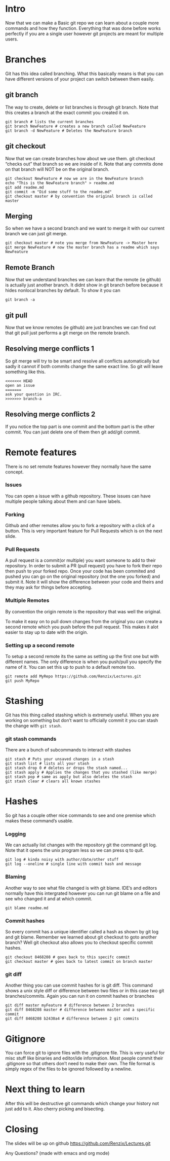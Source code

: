 

# Intro

Now that we can make a Basic git repo we can learn about a couple more commands
and how they function. Everything that was done before works perfectly if you
are a single user however git projects are meant for multiple users.


# Branches

Git has this idea called branching. What this basically means is that you can
have different versions of your project can switch between them easily.


## git branch

The way to create, delete or list branches is through git branch. Note that this
creates a branch at the exact commit you created it on.

    git branch # lists the current branches
    git branch NewFeature # creates a new branch called NewFeature
    git branch -d NewFeature # Deletes the NewFeature branch


## git checkout

Now that we can create branches how about we use them. git checkout &ldquo;checks out&rdquo;
that branch so we are inside of it. Note that any commits done on that branch
will NOT be on the original branch.

    git checkout NewFeature # now we are in the NewFeature branch
    echo "This is the NewFeature branch" > readme.md
    git add readme.md
    git commit -m "Did some stuff to the readme.md"
    git checkout master # by convention the original branch is called master


## Merging

So when we have a second branch and we want to merge it with our current branch
we can just git merge.

    git checkout master # note you merge from NewFeature -> Master here
    git merge NewFeature # now the master branch has a readme which says NewFeature


## Remote Branch

Now that we understand branches we can learn that the remote (ie github) is
actually just another branch. It didnt show in git branch before because it
hides nonlocal branches by default. To show it you can

    git branch -a


## git pull

Now that we know remotes (ie github) are just branches we can find out that git
pull just performs a git merge on the remote branch.


## Resolving merge conflicts 1

So git merge will try to be smart and resolve all conflicts automatically but
sadly it cannot if both commits change the same exact line. So git will leave
something like this.

    <<<<<<< HEAD
    open an issue
    =======
    ask your question in IRC.
    >>>>>>> branch-a


## Resolving merge conflicts 2

If you notice the top part is one commit and the bottom part is the other
commit. You can just delete one of them then git add/git commit.


# Remote features

There is no set remote features however they normally have the same concept.


### Issues

You can open a issue with a github repository. These issues can have multiple
people talking about them and can have labels.


### Forking

Github and other remotes allow you to fork a repository with a click of a
button. This is very important feature for Pull Requests which is on the next
slide.


### Pull Requests

A pull request is a commit(or multiple) you want someone to add to their
repository. In order to submit a PR (pull request) you have to fork their repo
then push to your forked repo. Once your code has been commited and pushed you
can go on the original repository (not the one you forked) and submit it. Note
it will show the difference between your code and theirs and they may ask for
things before accepting.


### Multiple Remotes

By convention the origin remote is the repository that was well the original.

To make it easy on to pull down changes from the original you can create a
second remote which you push before the pull request. This makes it alot easier
to stay up to date with the origin.


### Setting up a second remote

To setup a second remote its the same as setting up the first one but with
different names. The only difference is when you push/pull you specify the name
of it. You can set this up to push to a default remote too.

    git remote add MyRepo https://github.com/Renzix/Lectures.git
    git push MyRepo


# Stashing

Git has this thing called stashing which is extremely useful. When you are
working on something but don&rsquo;t want to officially commit it you can stash the
change with `git stash`.


### git stash commands

There are a bunch of subcommands to interact with stashes

    git stash # Puts your unsaved changes in a stash
    git stash list # lists all your stash
    git stash drop 0 # deletes or drops the stash named...
    git stash apply # Applies the changes that you stashed (like merge)
    git stash pop # same as apply but also deletes the stash
    git stash clear # clears all known stashes


# Hashes

So git has a couple other nice commands to see and one premise which makes these
command&rsquo;s usable.


### Logging

We can actually list changes with the repository git the command git log. Note
that it opens the unix program less so we can press q to quit.

    git log # kinda noisy with author/date/other stuff
    git log --oneline # single line with commit hash and message


### Blaming

Another way to see what file changed is with git blame. IDE&rsquo;s and editors
normally have this intergrated however you can run git blame on a file and see
who changed it and at which commit.

    git blame readme.md


### Commit hashes

So every commit has a unique identifier called a hash as shown by git log and
git blame. Remember we learned about git checkout to goto another branch? Well
git checkout also allows you to checkout specific commit hashes.

    git checkout 8468208 # goes back to this specifc commit
    git checkout master # goes back to latest commit on branch master


### git diff

Another thing you can use commit hashes for is git diff. This command shows a
unix style diff or difference between two files or in this case two git
branches/commits. Again you can run it on commit hashes or branches

    git diff master myFeature # difference between 2 branches
    git diff 8468208 master # difference between master and a specific commit
    git diff 8468208 b2430a4 # difference between 2 git commits


# Gitignore

You can force git to ignore files with the .gitignore file. This is very useful
for misc stuff like binaries and editor/ide information. Most people commit
their .gitignore so that others don&rsquo;t need to make their own. The file format is
simply regex of the files to be ignored followed by a newline.


# Next thing to learn

After this will be destructive git commands which change your history not just
add to it. Also cherry picking and bisecting.


# Closing

The slides will be up on github <https://github.com/Renzix/Lectures.git>

Any Questions? (made with emacs and org mode)

